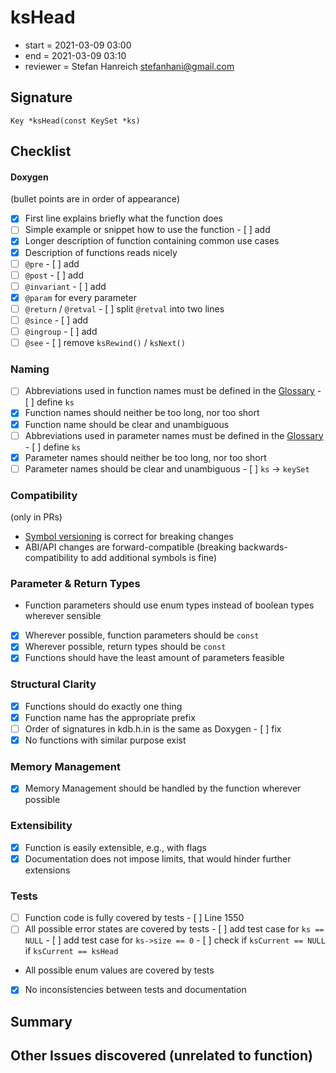 # ksHead

- start = 2021-03-09 03:00
- end = 2021-03-09 03:10
- reviewer = Stefan Hanreich <stefanhani@gmail.com>

## Signature

`Key *ksHead(const KeySet *ks)`

## Checklist

#### Doxygen

(bullet points are in order of appearance)

- [x] First line explains briefly what the function does
- [ ] Simple example or snippet how to use the function
      - [ ] add
- [x] Longer description of function containing common use cases
- [x] Description of functions reads nicely
- [ ] `@pre`
      - [ ] add
- [ ] `@post`
      - [ ] add
- [ ] `@invariant`
      - [ ] add
- [x] `@param` for every parameter
- [ ] `@return` / `@retval`
      - [ ] split `@retval` into two lines
- [ ] `@since`
      - [ ] add
- [ ] `@ingroup`
      - [ ] add
- [ ] `@see`
      - [ ] remove `ksRewind()` / `ksNext()`

### Naming

- [ ] Abbreviations used in function names must be defined in the
      [Glossary](/doc/help/elektra-glossary.md)
      - [ ] define `ks`
- [x] Function names should neither be too long, nor too short
- [x] Function name should be clear and unambiguous
- [ ] Abbreviations used in parameter names must be defined in the
      [Glossary](/doc/help/elektra-glossary.md)
      - [ ] define `ks`
- [x] Parameter names should neither be too long, nor too short
- [ ] Parameter names should be clear and unambiguous
      - [ ] `ks` -> `keySet`

### Compatibility

(only in PRs)

- [Symbol versioning](/doc/dev/symbol-versioning.md)
      is correct for breaking changes
- ABI/API changes are forward-compatible (breaking backwards-compatibility
      to add additional symbols is fine)

### Parameter & Return Types

- Function parameters should use enum types instead of boolean types
      wherever sensible
- [x] Wherever possible, function parameters should be `const`
- [x] Wherever possible, return types should be `const`
- [x] Functions should have the least amount of parameters feasible

### Structural Clarity

- [x] Functions should do exactly one thing
- [x] Function name has the appropriate prefix
- [ ] Order of signatures in kdb.h.in is the same as Doxygen
      - [ ] fix
- [x] No functions with similar purpose exist

### Memory Management

- [x] Memory Management should be handled by the function wherever possible

### Extensibility

- [x] Function is easily extensible, e.g., with flags
- [x] Documentation does not impose limits, that would hinder further extensions

### Tests

- [ ] Function code is fully covered by tests
      - [ ] Line 1550
- [ ] All possible error states are covered by tests
      - [ ] add test case for `ks == NULL`
      - [ ] add test case for `ks->size == 0`
      - [ ] check if `ksCurrent == NULL` if `ksCurrent == ksHead`
- All possible enum values are covered by tests
- [x] No inconsistencies between tests and documentation

## Summary

## Other Issues discovered (unrelated to function)

